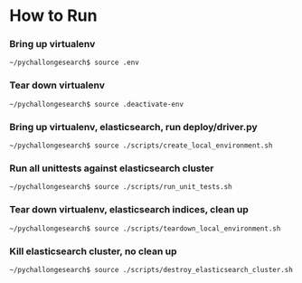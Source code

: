# How to Run

### Bring up virtualenv
```
~/pychallongesearch$ source .env
```
### Tear down virtualenv
```
~/pychallongesearch$ source .deactivate-env
```
### Bring up virtualenv, elasticsearch, run deploy/driver.py
```
~/pychallongesearch$ source ./scripts/create_local_environment.sh
```
### Run all unittests against elasticsearch cluster
```
~/pychallongesearch$ source ./scripts/run_unit_tests.sh
```
### Tear down virtualenv, elasticsearch indices, clean up
```
~/pychallongesearch$ source ./scripts/teardown_local_environment.sh
```
### Kill elasticsearch cluster, no clean up
```
~/pychallongesearch$ source ./scripts/destroy_elasticsearch_cluster.sh
```
